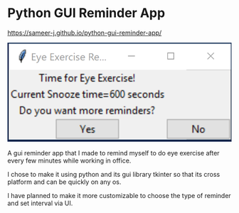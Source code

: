 # Python GUI Reminder App

https://sameer-j.github.io/python-gui-reminder-app/

![Python Reminder](/images/python-reminder.PNG "python reminder app gui")

A gui reminder app that I made to remind myself to do eye exercise after every few minutes while working in office. 

I chose to make it using python and its gui library tkinter so that its cross platform and can be quickly on any os.

I have planned to make it more customizable to choose the type of reminder and set interval via UI.
